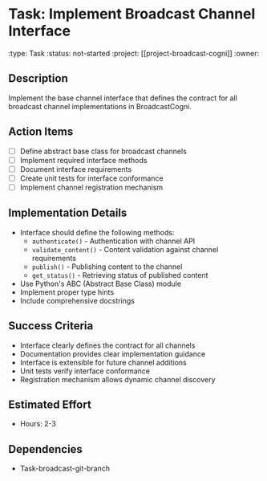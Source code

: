 # Task: Implement Broadcast Channel Interface
:type: Task
:status: not-started
:project: [[project-broadcast-cogni]]
:owner:

## Description
Implement the base channel interface that defines the contract for all broadcast channel implementations in BroadcastCogni.

## Action Items
- [ ] Define abstract base class for broadcast channels
- [ ] Implement required interface methods
- [ ] Document interface requirements
- [ ] Create unit tests for interface conformance
- [ ] Implement channel registration mechanism

## Implementation Details
- Interface should define the following methods:
  - `authenticate()` - Authentication with channel API
  - `validate_content()` - Content validation against channel requirements
  - `publish()` - Publishing content to the channel
  - `get_status()` - Retrieving status of published content
- Use Python's ABC (Abstract Base Class) module
- Implement proper type hints
- Include comprehensive docstrings

## Success Criteria
- Interface clearly defines the contract for all channels
- Documentation provides clear implementation guidance
- Interface is extensible for future channel additions
- Unit tests verify interface conformance
- Registration mechanism allows dynamic channel discovery

## Estimated Effort
- Hours: 2-3

## Dependencies
- Task-broadcast-git-branch 
